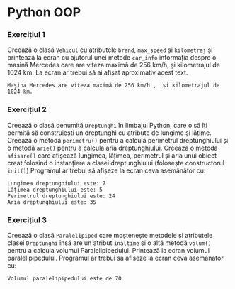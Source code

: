 # Python OOP

### Exercițiul 1

Creează o clasă `Vehicul` cu atributele `brand`,  `max_speed` și `kilometraj` și printează la ecran cu ajutorul unei metode `car_info` informația despre o mașină Mercedes care are viteza maximă de 256 km/h, și kilometrajul de 1024 km. La ecran ar trebui să ai afișat aproximativ acest text.

```text
Mașina Mercedes are viteza maximă de 256 km/h ,  și kilometrajul de 1024 km.
```

### Exercițiul 2

Creează o clasă denumită `Dreptunghi` în limbajul Python, care o să îți permită să construiești un dreptunghi cu atribute de lungime și lățime. Creează o metodă `perimetru()` pentru a calcula perimetrul dreptunghiului și o metodă `arie()` pentru a calcula aria dreptunghiului. Creează o metodă `afisare()` care afișează lungimea, lățimea, perimetrul și aria unui obiect creat folosind o instanțiere a clasei dreptunghiului \(folosește constructorul `init()`\) Programul ar trebui să afișeze la ecran ceva asemănător cu:

```text
Lungimea dreptunghiului este: 7
Lățimea dreptunghiului este: 5
Perimetrul dreptunghiului este: 24
Aria dreptunghiului este: 35
```

### Exercițiul 3

Creează o clasă `Paralelipiped` care moștenește metodele și atributele clasei `Dreptunghi` însă are un atribut `înălțime` și o altă metodă `volum()` pentru a calcula volumul Paralelipipedului. Printează la ecran volumul paralelipipedului. Programul ar trebui sa afiseze la ecran ceva asemanator cu:

```text
Volumul paralelipipedului este de 70
```




